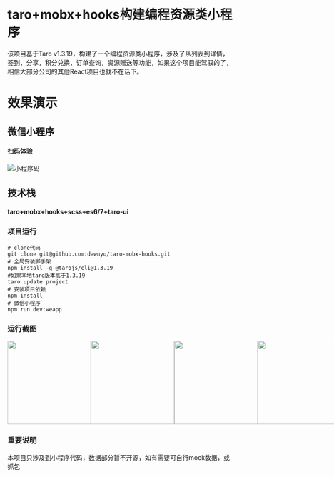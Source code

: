 # taro+mobx+hooks构建编程资源类小程序
该项目基于Taro v1.3.19，构建了一个编程资源类小程序，涉及了从列表到详情，签到，分享，积分兑换，订单查询，资源赠送等功能，如果这个项目能驾驭的了，相信大部分公司的其他React项目也就不在话下。

# 效果演示

## 微信小程序
#### 扫码体验
![小程序码](http://cdn.geekbuluo.com/gh_eda4af4ddec6_258.jpg)

## 技术栈
#### taro+mobx+hooks+scss+es6/7+taro-ui

### 项目运行
```
# clone代码
git clone git@github.com:dawnyu/taro-mobx-hooks.git
# 全局安装脚手架
npm install -g @tarojs/cli@1.3.19
#如果本地taro版本高于1.3.19
taro update project
# 安装项目依赖
npm install
# 微信小程序
npm run dev:weapp

```

### 运行截图
<div style="display: flex;">
<img src="http://cdn.geekbuluo.com/cut/WechatIMG313.jpeg" width="187" hegiht="333" align=center />
<img src="http://cdn.geekbuluo.com/cut/WechatIMG310.png" width="187" hegiht="333" align=center />
<img src="http://cdn.geekbuluo.com/cut/WechatIMG314.jpeg" width="187" hegiht="333" align=center />
<img src="http://cdn.geekbuluo.com/cut/WechatIMG311.jpeg" width="187" hegiht="333" align=center />
<img src="http://cdn.geekbuluo.com/cut/WechatIMG315.png" width="187" hegiht="333" align=center />
<img src="http://cdn.geekbuluo.com/cut/WechatIMG312.jpeg" width="187" hegiht="333" align=center />
</div>

### 重要说明

本项目只涉及到小程序代码，数据部分暂不开源，如有需要可自行mock数据，或抓包
